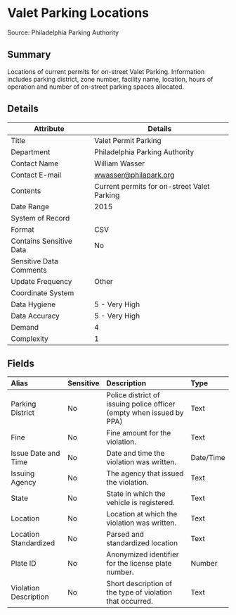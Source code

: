 # Valet Parking Locations

Source: Philadelphia Parking Authority

Summary
--------------------------
Locations of current permits for on-street Valet Parking. Information includes parking district, zone number, facility name, location, hours of operation and number of on-street parking spaces allocated.


Details
-----------------

| Attribute | Details |
| ---------- |--------------|
| Title | Valet Permit Parking  |
| Department | Philadelphia Parking Authority |
| Contact Name | William Wasser |
| Contact E-mail | wwasser@philapark.org |
| Contents | Current permits for on-street Valet Parking|
| Date Range | 2015 |
| System of Record |  |
| Format | CSV |
| Contains Sensitive Data	| No |
| Sensitive Data Comments	|  |
| Update Frequency | Other |
| Coordinate System	|  |
| Data Hygiene | 5 - Very High |
| Data Accuracy | 5 - Very High |
| Demand | 4 |
| Complexity | 1 |



Fields
--------------------------

|Alias|Sensitive|Description|Type|
|:----|:-------------------|:------------|:------------|
Parking District|	No | Police district of issuing police officer (empty when issued by PPA) | Text |
Fine|	No | Fine amount for the violation. |	Text |
Issue Date and Time	|No	|Date and time the violation was written.	|Date/Time	|
Issuing Agency|	No|	The agency that issued the violation.	|Text	|
State	|No	|State in which the vehicle is registered.	|Text	|
Location|	No|	Location at which the violation was written.	|Text	|
Location Standardized|	No|	Parsed and standardized location	|Text	|
Plate ID|	No|	Anonymized identifier for the license plate number.	|Number	|
Violation Description|	No|	Short description of the type of violation that occurred.	|Text |

